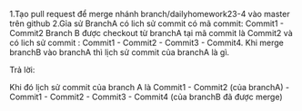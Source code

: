 1.Tạo pull request để merge nhánh branch/dailyhomework23-4 vào master trên github 2.Gỉa sử BranchA có lich sử commit có mã commit: Commit1 - Commit2 Branch B được checkout từ branchA tại mã commit là Commit2 và có lich sử commit : Commit1 - Commit2 - Commit3 - Commit4. Khi merge branchB vào branchA thì lịch sử commit của branchA là gì.

Trả lời:

Khi đó lịch sử commit của branch A là Commit1 - Commit2 (của branchA) - Commit1 - Commit2 - Commit3 - Commit4 (của branchB đã được merge)
